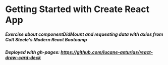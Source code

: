 # Getting Started with Create React App

##### Exercise about componentDidMount and requesting data with axios from Colt Steele's Modern React Bootcamp

##### Deployed with gh-pages: https://github.com/lucane-asturias/react-draw-card-deck
